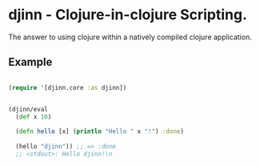 # djinn - Clojure-in-clojure Scripting.

The answer to using clojure within a natively compiled clojure
application.

## Example

```clojure

(require '[djinn.core :as djinn])


(djinn/eval
  (def x 10)
  
  (defn hello [x] (println "Hello " x "!") :done)
  
  (hello "djinn")) ;; => :done
  ;; <stdout>: Hello djinn!\n
  
```

